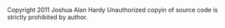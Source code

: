 Copyright 2011 Joshua Alan Hardy
Unauthorized copyin of source code is strictly prohibited by author.

